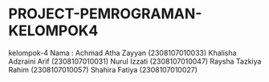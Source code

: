 # PROJECT-PEMROGRAMAN-KELOMPOK4
kelompok-4
Nama : 
Achmad Atha Zayyan (2308107010033)
Khalisha Adzraini Arif (2308107010031)
Nurul Izzati (2308107010047)
Raysha Tazkiya Rahim (2308107010057)
Shahira Fatiya (2308107010027)
